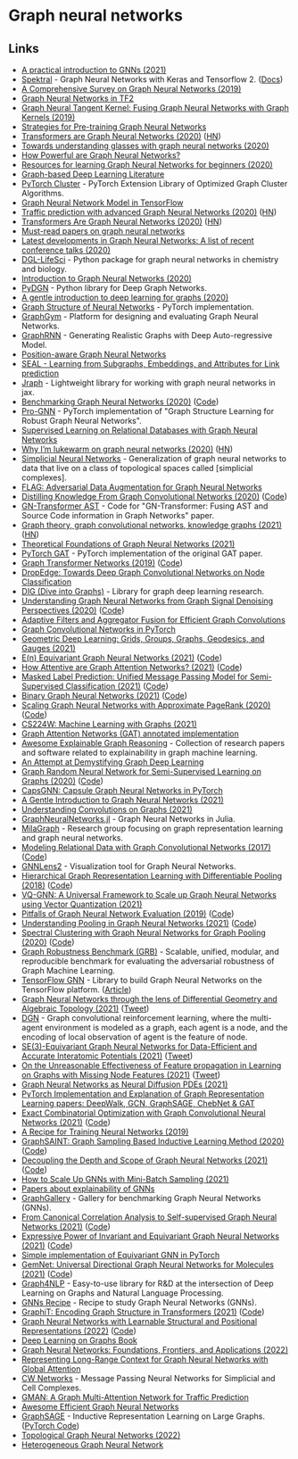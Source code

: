 # Graph neural networks

## Links

- [A practical introduction to GNNs (2021)](https://danielegrattarola.github.io/posts/2021-03-03/gnn-lecture-part-1.html)
- [Spektral](https://github.com/danielegrattarola/spektral) - Graph Neural Networks with Keras and Tensorflow 2. ([Docs](https://graphneural.network/))
- [A Comprehensive Survey on Graph Neural Networks (2019)](https://arxiv.org/pdf/1901.00596.pdf)
- [Graph Neural Networks in TF2](https://github.com/microsoft/tf2-gnn)
- [Graph Neural Tangent Kernel: Fusing Graph Neural Networks with Graph Kernels (2019)](https://github.com/KangchengHou/gntk)
- [Strategies for Pre-training Graph Neural Networks](https://github.com/snap-stanford/pretrain-gnns)
- [Transformers are Graph Neural Networks (2020)](https://graphdeeplearning.github.io/post/transformers-are-gnns/) ([HN](https://news.ycombinator.com/item?id=22518263))
- [Towards understanding glasses with graph neural networks (2020)](https://deepmind.com/blog/article/Towards-understanding-glasses-with-graph-neural-networks)
- [How Powerful are Graph Neural Networks?](https://github.com/weihua916/powerful-gnns)
- [Resources for learning Graph Neural Networks for beginners (2020)](https://www.reddit.com/r/MLQuestions/comments/gk517g/resources_for_learning_graph_neural_networks_for/)
- [Graph-based Deep Learning Literature](https://github.com/naganandy/graph-based-deep-learning-literature)
- [PyTorch Cluster](https://github.com/rusty1s/pytorch_cluster) - PyTorch Extension Library of Optimized Graph Cluster Algorithms.
- [Graph Neural Network Model in TensorFlow](https://github.com/mtiezzi/gnn)
- [Traffic prediction with advanced Graph Neural Networks (2020)](https://deepmind.com/blog/article/traffic-prediction-with-advanced-graph-neural-networks) ([HN](https://news.ycombinator.com/item?id=24386584))
- [Transformers Are Graph Neural Networks (2020)](https://thegradient.pub/transformers-are-graph-neural-networks/) ([HN](https://news.ycombinator.com/item?id=24453294))
- [Must-read papers on graph neural networks](https://github.com/thunlp/GNNPapers)
- [Latest developments in Graph Neural Networks: A list of recent conference talks (2020)](https://www.reddit.com/r/MachineLearning/comments/j6wzut/r_latest_developments_in_graph_neural_networks_a/)
- [DGL-LifeSci](https://github.com/awslabs/dgl-lifesci) - Python package for graph neural networks in chemistry and biology.
- [Introduction to Graph Neural Networks (2020)](https://heartbeat.fritz.ai/introduction-to-graph-neural-networks-c5a9f4aa9e99)
- [PyDGN](https://github.com/diningphil/PyDGN) - Python library for Deep Graph Networks.
- [A gentle introduction to deep learning for graphs (2020)](https://www.sciencedirect.com/science/article/abs/pii/S0893608020302197)
- [Graph Structure of Neural Networks](https://github.com/facebookresearch/graph2nn) - PyTorch implementation.
- [GraphGym](https://github.com/snap-stanford/GraphGym) - Platform for designing and evaluating Graph Neural Networks.
- [GraphRNN](https://github.com/JiaxuanYou/graph-generation) - Generating Realistic Graphs with Deep Auto-regressive Model.
- [Position-aware Graph Neural Networks](https://github.com/JiaxuanYou/P-GNN)
- [SEAL - Learning from Subgraphs, Embeddings, and Attributes for Link prediction](https://github.com/muhanzhang/SEAL)
- [Jraph](https://github.com/deepmind/jraph) - Lightweight library for working with graph neural networks in jax.
- [Benchmarking Graph Neural Networks (2020)](https://arxiv.org/abs/2003.00982) ([Code](https://github.com/graphdeeplearning/benchmarking-gnns))
- [Pro-GNN](https://github.com/ChandlerBang/Pro-GNN) - PyTorch implementation of "Graph Structure Learning for Robust Graph Neural Networks".
- [Supervised Learning on Relational Databases with Graph Neural Networks](https://github.com/mwcvitkovic/Supervised-Learning-on-Relational-Databases-with-GNNs)
- [Why I’m lukewarm on graph neural networks (2020)](https://www.singlelunch.com/2020/12/28/why-im-lukewarm-on-graph-neural-networks/) ([HN](https://news.ycombinator.com/item?id=25632592))
- [Simplicial Neural Networks](https://github.com/stefaniaebli/paper-snn-neurips2020tda) - Generalization of graph neural networks to data that live on a class of topological spaces called [simplicial complexes].
- [FLAG: Adversarial Data Augmentation for Graph Neural Networks](https://github.com/devnkong/FLAG)
- [Distilling Knowledge From Graph Convolutional Networks (2020)](https://openaccess.thecvf.com/content_CVPR_2020/html/Yang_Distilling_Knowledge_From_Graph_Convolutional_Networks_CVPR_2020_paper.html) ([Code](https://github.com/ihollywhy/DistillGCN.PyTorch))
- [GN-Transformer AST](https://github.com/chengjunyan1/GN-Transformer-AST) - Code for "GN-Transformer: Fusing AST and Source Code information in Graph Networks" paper.
- [Graph theory, graph convolutional networks, knowledge graphs (2021)](https://albertazout.substack.com/p/gradient-ascent-10) ([HN](https://news.ycombinator.com/item?id=26058440))
- [Theoretical Foundations of Graph Neural Networks (2021)](https://www.youtube.com/watch?v=uF53xsT7mjc)
- [PyTorch GAT](https://github.com/gordicaleksa/pytorch-GAT) - PyTorch implementation of the original GAT paper.
- [Graph Transformer Networks (2019)](https://arxiv.org/abs/1911.06455) ([Code](https://github.com/seongjunyun/Graph_Transformer_Networks))
- [DropEdge: Towards Deep Graph Convolutional Networks on Node Classification](https://github.com/DropEdge/DropEdge)
- [DIG (Dive into Graphs)](https://github.com/divelab/DIG) - Library for graph deep learning research.
- [Understanding Graph Neural Networks from Graph Signal Denoising Perspectives (2020)](https://arxiv.org/abs/2006.04386) ([Code](https://github.com/fuguoji/GSDN))
- [Adaptive Filters and Aggregator Fusion for Efficient Graph Convolutions](https://github.com/shyam196/egc)
- [Graph Convolutional Networks in PyTorch](https://github.com/tkipf/pygcn)
- [Geometric Deep Learning: Grids, Groups, Graphs, Geodesics, and Gauges (2021)](https://arxiv.org/abs/2104.13478)
- [E(n) Equivariant Graph Neural Networks (2021)](https://arxiv.org/abs/2102.09844) ([Code](https://github.com/vgsatorras/egnn))
- [How Attentive are Graph Attention Networks? (2021)](https://arxiv.org/pdf/2105.14491.pdf) ([Code](https://github.com/tech-srl/how_attentive_are_gats))
- [Masked Label Prediction: Unified Message Passing Model for Semi-Supervised Classification (2021)](https://arxiv.org/abs/2009.03509) ([Code](https://github.com/lucidrains/graph-transformer-pytorch))
- [Binary Graph Neural Networks (2021)](https://arxiv.org/abs/2012.15823) ([Code](https://github.com/mbahri/binary_gnn))
- [Scaling Graph Neural Networks with Approximate PageRank (2020)](https://www.in.tum.de/daml/pprgo/) ([Code](https://github.com/TUM-DAML/pprgo_pytorch))
- [CS224W: Machine Learning with Graphs (2021)](https://www.youtube.com/playlist?list=PLoROMvodv4rPLKxIpqhjhPgdQy7imNkDn)
- [Graph Attention Networks (GAT) annotated implementation](https://nn.labml.ai/graphs/gat/index.html)
- [Awesome Explainable Graph Reasoning](https://github.com/AstraZeneca/awesome-explainable-graph-reasoning) - Collection of research papers and software related to explainability in graph machine learning.
- [An Attempt at Demystifying Graph Deep Learning](https://ericmjl.github.io/essays-on-data-science/machine-learning/graph-nets/)
- [Graph Random Neural Network for Semi-Supervised Learning on Graphs (2020)](https://arxiv.org/abs/2005.11079) ([Code](https://github.com/THUDM/GRAND))
- [CapsGNN: Capsule Graph Neural Networks in PyTorch](https://github.com/benedekrozemberczki/CapsGNN)
- [A Gentle Introduction to Graph Neural Networks (2021)](https://distill.pub/2021/gnn-intro/)
- [Understanding Convolutions on Graphs (2021)](https://distill.pub/2021/understanding-gnns/)
- [GraphNeuralNetworks.jl](https://github.com/CarloLucibello/GraphNeuralNetworks.jl) - Graph Neural Networks in Julia.
- [MilaGraph](https://github.com/DeepGraphLearning) - Research group focusing on graph representation learning and graph neural networks.
- [Modeling Relational Data with Graph Convolutional Networks (2017)](https://arxiv.org/abs/1703.06103) ([Code](https://github.com/MichSchli/RelationPrediction))
- [GNNLens2](https://github.com/dmlc/GNNLens2) - Visualization tool for Graph Neural Networks.
- [Hierarchical Graph Representation Learning with Differentiable Pooling (2018)](https://arxiv.org/abs/1806.08804) ([Code](https://github.com/RexYing/diffpool))
- [VQ-GNN: A Universal Framework to Scale up Graph Neural Networks using Vector Quantization (2021)](https://arxiv.org/abs/2110.14363)
- [Pitfalls of Graph Neural Network Evaluation (2019)](https://arxiv.org/abs/1811.05868) ([Code](https://github.com/shchur/gnn-benchmark))
- [Understanding Pooling in Graph Neural Networks (2021)](https://arxiv.org/abs/2110.05292) ([Code](https://github.com/danielegrattarola/SRC))
- [Spectral Clustering with Graph Neural Networks for Graph Pooling (2020)](https://arxiv.org/abs/1907.00481) ([Code](https://github.com/FilippoMB/Spectral-Clustering-with-Graph-Neural-Networks-for-Graph-Pooling))
- [Graph Robustness Benchmark (GRB)](https://github.com/THUDM/grb) - Scalable, unified, modular, and reproducible benchmark for evaluating the adversarial robustness of Graph Machine Learning.
- [TensorFlow GNN](https://github.com/tensorflow/gnn) - Library to build Graph Neural Networks on the TensorFlow platform. ([Article](https://blog.tensorflow.org/2021/11/introducing-tensorflow-gnn.html))
- [Graph Neural Networks through the lens of Differential Geometry and Algebraic Topology (2021)](https://towardsdatascience.com/graph-neural-networks-through-the-lens-of-differential-geometry-and-algebraic-topology-3a7c3c22d5f) ([Tweet](https://twitter.com/mmbronstein/status/1461366066282569734))
- [DGN](https://github.com/PKU-AI-Edge/DGN) - Graph convolutional reinforcement learning, where the multi-agent environment is modeled as a graph, each agent is a node, and the encoding of local observation of agent is the feature of node.
- [SE(3)-Equivariant Graph Neural Networks for Data-Efficient and Accurate Interatomic Potentials (2021)](https://arxiv.org/abs/2101.03164) ([Tweet](https://twitter.com/simonbatzner/status/1348642158308425732))
- [On the Unreasonable Effectiveness of Feature propagation in Learning on Graphs with Missing Node Features (2021)](https://arxiv.org/abs/2111.12128) ([Tweet](https://twitter.com/emaros96/status/1466093631698358275))
- [Graph Neural Networks as Neural Diffusion PDEs (2021)](https://blog.twitter.com/engineering/en_us/topics/insights/2021/graph-neural-networks-as-neural-diffusion-pdes)
- [PyTorch Implementation and Explanation of Graph Representation Learning papers: DeepWalk, GCN, GraphSAGE, ChebNet & GAT](https://github.com/dsgiitr/graph_nets)
- [Exact Combinatorial Optimization with Graph Convolutional Neural Networks (2021)](https://arxiv.org/abs/1906.01629) ([Code](https://github.com/ds4dm/learn2branch))
- [A Recipe for Training Neural Networks (2019)](http://karpathy.github.io/2019/04/25/recipe/)
- [GraphSAINT: Graph Sampling Based Inductive Learning Method (2020)](https://openreview.net/forum?id=BJe8pkHFwS) ([Code](https://github.com/GraphSAINT/GraphSAINT))
- [Decoupling the Depth and Scope of Graph Neural Networks (2021)](https://openreview.net/forum?id=_IY3_4psXuf) ([Code](https://github.com/facebookresearch/shaDow_GNN))
- [How to Scale Up GNNs with Mini-Batch Sampling (2021)](https://sigopt.com/blog/mini-batch-sampling-with-gnns/)
- [Papers about explainability of GNNs](https://github.com/flyingdoog/awesome-graph-explainability-papers)
- [GraphGallery](https://github.com/EdisonLeeeee/GraphGallery) - Gallery for benchmarking Graph Neural Networks (GNNs).
- [From Canonical Correlation Analysis to Self-supervised Graph Neural Networks (2021)](https://arxiv.org/abs/2106.12484) ([Code](https://github.com/hengruizhang98/CCA-SSG))
- [Expressive Power of Invariant and Equivariant Graph Neural Networks (2021)](https://arxiv.org/abs/2006.15646) ([Code](https://github.com/mlelarge/graph_neural_net))
- [Simple implementation of Equivariant GNN in PyTorch](https://github.com/senya-ashukha/simple-equivariant-gnn)
- [GemNet: Universal Directional Graph Neural Networks for Molecules (2021)](https://www.in.tum.de/daml/gemnet/) ([Code](https://github.com/TUM-DAML/gemnet_pytorch))
- [Graph4NLP](https://github.com/graph4ai/graph4nlp) - Easy-to-use library for R&D at the intersection of Deep Learning on Graphs and Natural Language Processing.
- [GNNs Recipe](https://github.com/dair-ai/GNNs-Recipe) - Recipe to study Graph Neural Networks (GNNs).
- [GraphiT: Encoding Graph Structure in Transformers (2021)](https://arxiv.org/abs/2106.05667) ([Code](https://github.com/inria-thoth/GraphiT))
- [Graph Neural Networks with Learnable Structural and Positional Representations (2022)](https://arxiv.org/abs/2110.07875) ([Code](https://github.com/vijaydwivedi75/gnn-lspe))
- [Deep Learning on Graphs Book](https://web.njit.edu/~ym329/dlg_book/)
- [Graph Neural Networks: Foundations, Frontiers, and Applications (2022)](https://graph-neural-networks.github.io/)
- [Representing Long-Range Context for Graph Neural Networks with Global Attention](https://github.com/ucbrise/graphtrans)
- [CW Networks](https://github.com/twitter-research/cwn) - Message Passing Neural Networks for Simplicial and Cell Complexes.
- [GMAN: A Graph Multi-Attention Network for Traffic Prediction](https://github.com/zhengchuanpan/GMAN)
- [Awesome Efficient Graph Neural Networks](https://github.com/chaitjo/awesome-efficient-gnn)
- [GraphSAGE](http://snap.stanford.edu/graphsage/) - Inductive Representation Learning on Large Graphs. ([PyTorch Code](https://github.com/twjiang/graphSAGE-pytorch))
- [Topological Graph Neural Networks (2022)](https://github.com/BorgwardtLab/TOGL)
- [Heterogeneous Graph Neural Network](https://github.com/Jhy1993/HAN)